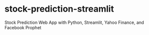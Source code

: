 # stock-prediction-streamlit
Stock Prediction Web App with Python, Streamlit, Yahoo Finance, and Facebook Prophet
